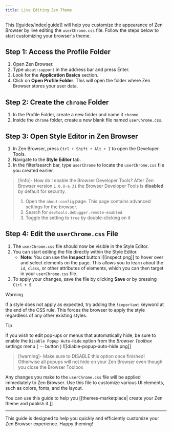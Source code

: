 ```yaml
---
title: Live Editing Zen Theme
---
```


This [[guides/index|guide]] will help you customize the appearance of Zen Browser by live editing the `userChrome.css` file. Follow the steps below to start customizing your browser's theme.

## Step 1: Access the Profile Folder

1. Open Zen Browser.
2. Type `about:support` in the address bar and press Enter.
3. Look for the **Application Basics** section.
4. Click on **Open Profile Folder**. This will open the folder where Zen Browser stores your user data.

## Step 2: Create the `chrome` Folder

1. In the Profile Folder, create a new folder and name it `chrome`.
2. Inside the `chrome` folder, create a new blank file named `userChrome.css`.

## Step 3: Open Style Editor in Zen Browser

1. In Zen Browser, press `Ctrl + Shift + Alt + I` to open the Developer Tools.
2. Navigate to the **Style Editor** tab.
3. In the filter/search bar, type `userChrome` to locate the `userChrome.css` file you created earlier.

>[!info]- How do I enable the Browser Developer Tools?
>After Zen Browser version `1.0.0-a.31` the Browser Developer Tools is **disabled** by default for security.
>1. Open the `about:config` page. This page contains advanced settings for the browser.
>2. Search for `devtools.debugger.remote-enabled`
>3. Toggle the setting to `true` by double-clicking on it


## Step 4: Edit the `userChrome.css` File

1. The `userChrome.css` file should now be visible in the Style Editor.
2. You can start editing the file directly within the Style Editor.
	 - **Note:** You can use the **Inspect** button  ![[inspect.png]] to hover over and select elements on the page. This allows you to learn about the `id`, `class`, or other attributes of elements, which you can then target in your `userChrome.css` file.
1. To apply your changes, save the file by clicking **Save** or by pressing `Ctrl + S`.

> [!warning]
>  If a style does not apply as expected, try adding the `!important` keyword at the end of the CSS rule. This forces the browser to apply the style regardless of any other existing styles.

> [!tip] 
> If you wish to edit pop-ups or menus that automatically hide, be sure to enable the `Disable Popup Auto-Hide` option from the *Browser Toolbox* settings menu ( ⋯ button )
>  ![[diable-popup-auto-hide.png]]
> >[!warning]- Make sure to  DISABLE this option once finished!
> >  Otherwise all popups will not hide on your Zen Browser even though you close the Browser Toolbox

Any changes you make to the `userChrome.css` file will be applied immediately to Zen Browser.
Use this file to customize various UI elements, such as colors, fonts, and the layout.

You can use this guide to help you [[themes-marketplace| create your Zen theme and publish it.]]

---

This guide is designed to help you quickly and efficiently customize your Zen Browser experience. Happy theming!
